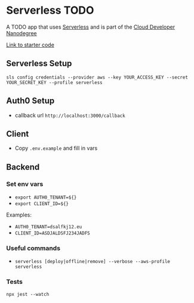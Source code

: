 # Serverless TODO

A TODO app that uses [Serverless](https://serverless.com/) and is part of the [Cloud Developer Nanodegree](https://www.udacity.com/course/cloud-developer-nanodegree--nd9990)

[Link to starter code](https://github.com/udacity/cloud-developer/tree/master/course-04/project/c4-final-project-starter-code)

## Serverless Setup

`sls config credentials --provider aws --key YOUR_ACCESS_KEY --secret YOUR_SECRET_KEY --profile serverless`

## Auth0 Setup

- callback url `http://localhost:3000/callback`

## Client

- Copy `.env.example` and fill in vars

## Backend

### Set env vars

- `export AUTH0_TENANT=${}`
- `export CLIENT_ID=${}`

Examples:

- `AUTH0_TENANT=dsalfkj12.eu`
- `CLIENT_ID=ASDJALDSFJ234JADFS`

### Useful commands

- `serverless [deploy|offline|remove] --verbose --aws-profile serverless`

### Tests

`npx jest --watch`
